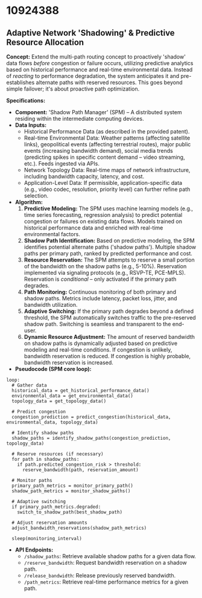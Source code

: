 # 10924388

## Adaptive Network 'Shadowing' & Predictive Resource Allocation

**Concept:** Extend the multi-path routing concept to proactively 'shadow' data flows *before* congestion or failure occurs, utilizing predictive analytics based on historical performance and real-time environmental data.  Instead of *reacting* to performance degradation, the system anticipates it and pre-establishes alternate paths with reserved resources. This goes beyond simple failover; it's about proactive path optimization.

**Specifications:**

*   **Component:** 'Shadow Path Manager' (SPM) – A distributed system residing within the intermediate computing devices.
*   **Data Inputs:**
    *   Historical Performance Data (as described in the provided patent).
    *   Real-time Environmental Data: Weather patterns (affecting satellite links), geopolitical events (affecting terrestrial routes), major public events (increasing bandwidth demand), social media trends (predicting spikes in specific content demand – video streaming, etc.). Feeds ingested via APIs.
    *   Network Topology Data: Real-time maps of network infrastructure, including bandwidth capacity, latency, and cost.
    *   Application-Level Data:  If permissible, application-specific data (e.g., video codec, resolution, priority level) can further refine path selection.
*   **Algorithm:**
    1.  **Predictive Modeling:** The SPM uses machine learning models (e.g., time series forecasting, regression analysis) to predict potential congestion or failures on existing data flows.  Models trained on historical performance data and enriched with real-time environmental factors.
    2.  **Shadow Path Identification:** Based on predictive modeling, the SPM identifies potential alternate paths ('shadow paths'). Multiple shadow paths per primary path, ranked by predicted performance and cost.
    3.  **Resource Reservation:**  The SPM attempts to reserve a small portion of the bandwidth on the shadow paths (e.g., 5-10%).  Reservation implemented via signaling protocols (e.g., RSVP-TE, PCE-MPLS). Reservation is *conditional* – only activated if the primary path degrades.
    4.  **Path Monitoring:** Continuous monitoring of both primary and shadow paths.  Metrics include latency, packet loss, jitter, and bandwidth utilization.
    5.  **Adaptive Switching:** If the primary path degrades beyond a defined threshold, the SPM automatically switches traffic to the pre-reserved shadow path. Switching is seamless and transparent to the end-user.
    6.  **Dynamic Resource Adjustment:** The amount of reserved bandwidth on shadow paths is dynamically adjusted based on predictive modeling and real-time conditions.  If congestion is unlikely, bandwidth reservation is reduced.  If congestion is highly probable, bandwidth reservation is increased.
*   **Pseudocode (SPM core loop):**

```
loop:
  # Gather data
  historical_data = get_historical_performance_data()
  environmental_data = get_environmental_data()
  topology_data = get_topology_data()

  # Predict congestion
  congestion_prediction = predict_congestion(historical_data, environmental_data, topology_data)

  # Identify shadow paths
  shadow_paths = identify_shadow_paths(congestion_prediction, topology_data)

  # Reserve resources (if necessary)
  for path in shadow_paths:
    if path.predicted_congestion_risk > threshold:
      reserve_bandwidth(path, reservation_amount)

  # Monitor paths
  primary_path_metrics = monitor_primary_path()
  shadow_path_metrics = monitor_shadow_paths()

  # Adaptive switching
  if primary_path_metrics.degraded:
    switch_to_shadow_path(best_shadow_path)

  # Adjust reservation amounts
  adjust_bandwidth_reservations(shadow_path_metrics)

  sleep(monitoring_interval)
```

*   **API Endpoints:**
    *   `/shadow_paths`: Retrieve available shadow paths for a given data flow.
    *   `/reserve_bandwidth`: Request bandwidth reservation on a shadow path.
    *   `/release_bandwidth`: Release previously reserved bandwidth.
    *   `/path_metrics`: Retrieve real-time performance metrics for a given path.